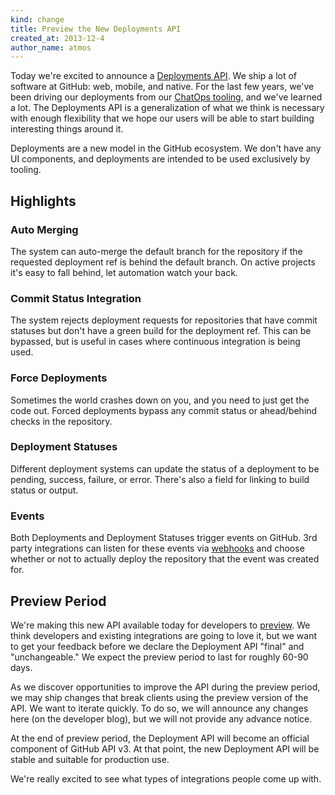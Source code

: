 ```yaml
---
kind: change
title: Preview the New Deployments API
created_at: 2013-12-4
author_name: atmos
---
```


Today we're excited to announce a [Deployments API][docs]. We ship a lot of
software at GitHub: web, mobile, and native. For the last few years, we've been
driving our deployments from our [ChatOps tooling][chatops], and we've learned a
lot. The Deployments API is a generalization of what we think is necessary with
enough flexibility that we hope our users will be able to start building
interesting things around it.

Deployments are a new model in the GitHub ecosystem. We don't have any UI
components, and deployments are intended to be used exclusively by tooling.

## Highlights

### Auto Merging

The system can auto-merge the default branch for the repository if the
requested deployment ref is behind the default branch. On active projects it's
easy to fall behind, let automation watch your back.

### Commit Status Integration

The system rejects deployment requests for repositories that have commit
statuses but don't have a green build for the deployment ref. This can be
bypassed, but is useful in cases where continuous integration is being used.

### Force Deployments

Sometimes the world crashes down on you, and you need to just get the code out.
Forced deployments bypass any commit status or ahead/behind checks in the
repository.

### Deployment Statuses

Different deployment systems can update the status of a deployment to be
pending, success, failure, or error. There's also a field for linking to
build status or output.

### Events

Both Deployments and Deployment Statuses trigger events on GitHub. 3rd party
integrations can listen for these events via [webhooks][hooks] and choose
whether or not to actually deploy the repository that the event was created for.

## Preview Period

We're making this new API available today for developers to
[preview][preview-mode]. We think developers and existing integrations are
going to love it, but we want to get your feedback before we declare the
Deployment API "final" and "unchangeable." We expect the preview period to last
for roughly 60-90 days.

As we discover opportunities to improve the API during the preview period, we
may ship changes that break clients using the preview version of the API. We
want to iterate quickly. To do so, we will announce any changes here (on the
developer blog), but we will not provide any advance notice.

At the end of preview period, the Deployment API will become an official
component of GitHub API v3. At that point, the new Deployment API will be
stable and suitable for production use.

We're really excited to see what types of integrations people come up with.

[docs]: /v3/repos/deployments/
[hooks]: /v3/repos/hooks/
[preview-mode]: /v3/repos/deployments/#preview-mode
[chatops]: https://speakerdeck.com/jnewland/chatops
[contact]: https://github.com/contact?form[subject]=Deployments+API

